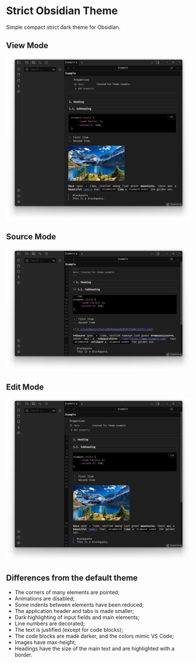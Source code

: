 # Strict Obsidian Theme

Simple compact strict dark theme for Obsidian.

## View Mode

![View Mode](images/screenshot_view_mode.png)

## Source Mode

![Source Mode](images/screenshot_source_mode.png)

## Edit Mode

![Edit Mode](images/screenshot_edit_mode.png)

## Differences from the default theme

- The corners of many elements are pointed;
- Animations are disabled;
- Some indents between elements have been reduced;
- The application header and tabs is made smaller;
- Dark highlighting of input fields and main elements;
- Line numbers are decorated;
- The text is justified (except for code blocks);
- The code blocks are made darker, and the colors mimic VS Code;
- Images have max-height;
- Headings have the size of the main text and are highlighted with a border.
